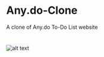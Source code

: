 # Any.do-Clone
A clone of Any.do To-Do List website
# 
![alt text](https://images.unsplash.com/photo-1606533127214-92342a35779e?ixlib=rb-1.2.1&ixid=MXwxMjA3fDB8MHxwaG90by1wYWdlfHx8fGVufDB8fHw%3D&auto=format&fit=crop&w=1258&q=80)

